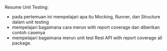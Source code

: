 Resume Unit Testing:
- pada pertemuan ini mempelajari  apa itu Mocking, Runner, dan Structure dalam unit testing
- mempelajari bagaimana cara  merun with  report coverage dan diberikan contoh casenya
- mempelajari bagaimana merun  unit test Rest API with report coverage all package.
